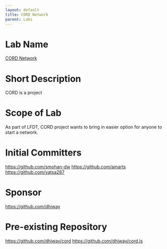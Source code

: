 ```yaml
---
layout: default
title: CORD Network
parent: Labs
---
```


# Lab Name
[CORD Network](https://cord.network)

# Short Description
CORD is a project 

# Scope of Lab
As part of LFDT, CORD project wants to bring in easier option for anyone to start a network.

# Initial Committers
https://github.com/smohan-dw
https://github.com/amarts
https://github.com/vatsa287


# Sponsor
https://github.com/dhiway


# Pre-existing Repository

https://github.com/dhiway/cord
https://github.com/dhiway/cord.js
